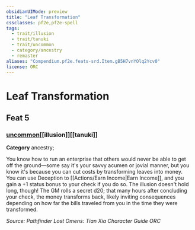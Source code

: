```yaml
---
obsidianUIMode: preview
title: "Leaf Transformation"
cssclasses: pf2e,pf2e-spell
tags:
  - trait/illusion
  - trait/tanuki
  - trait/uncommon
  - category/ancestry
  - remaster
aliases: "Compendium.pf2e.feats-srd.Item.gB5H7vnYOlq2Ycv0"
license: ORC
---
```

# Leaf Transformation
## Feat 5
### [uncommon](uncommon "Uncommon Rarity Trait")[[illusion]][[tanuki]]

**Category** ancestry; 




You know how to run an enterprise that others would never be able to get off the ground—some say it's your savvy acumen or jovial manner, but you know it's because you can cut costs by transforming leaves into money. You can use Deception to [[Actions/Earn Income|Earn Income]], and you gain a +1 status bonus to your check if you do so. The illusion doesn't hold long, though! The GM rolls a secret d20; that many hours after concluding your check, the money transforms back, likely inviting consequences depending on how far the bills traveled from you in the time they were transformed.

*Source: Pathfinder Lost Omens: Tian Xia Character Guide*
*ORC*